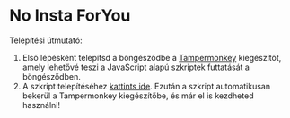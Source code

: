 # No Insta ForYou
Telepítési útmutató:
1. Első lépésként telepítsd a böngésződbe a [Tampermonkey](https://www.tampermonkey.net/) kiegészítőt, amely lehetővé teszi a JavaScript alapú szkriptek futtatását a böngésződben.
2. A szkript telepítéséhez [kattints ide](https://raw.githubusercontent.com/LetsUpdate/NoInstaForYou/main/NoInsta4U.user.js). Ezután a szkript automatikusan bekerül a Tampermonkey kiegészítőbe, és már el is kezdheted használni!
